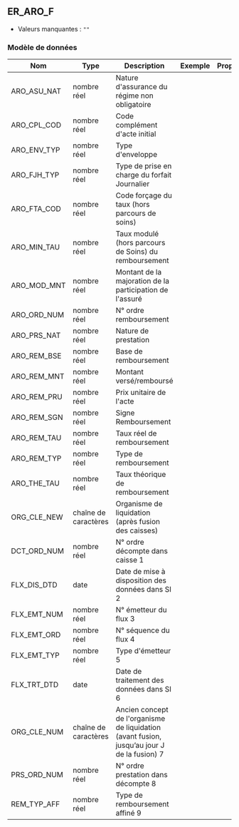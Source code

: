 <!-- SPDX-License-Identifier: MPL-2.0 -->
## ER_ARO_F

- Valeurs manquantes : `""`

### Modèle de données

|Nom|Type|Description|Exemple|Propriétés|
|-|-|-|-|-|
|ARO_ASU_NAT|nombre réel|Nature d'assurance du régime non obligatoire|||
|ARO_CPL_COD|nombre réel|Code complément d'acte initial|||
|ARO_ENV_TYP|nombre réel|Type d'enveloppe|||
|ARO_FJH_TYP|nombre réel|Type de prise en charge du forfait Journalier|||
|ARO_FTA_COD|nombre réel|Code forçage du taux (hors parcours de soins)|||
|ARO_MIN_TAU|nombre réel|Taux modulé (hors parcours de Soins) du remboursement|||
|ARO_MOD_MNT|nombre réel|Montant de la majoration de la participation de l'assuré|||
|ARO_ORD_NUM|nombre réel|N° ordre remboursement|||
|ARO_PRS_NAT|nombre réel|Nature de prestation|||
|ARO_REM_BSE|nombre réel|Base de remboursement|||
|ARO_REM_MNT|nombre réel|Montant versé/remboursé|||
|ARO_REM_PRU|nombre réel|Prix unitaire de l'acte|||
|ARO_REM_SGN|nombre réel|Signe Remboursement|||
|ARO_REM_TAU|nombre réel|Taux réel de remboursement|||
|ARO_REM_TYP|nombre réel|Type de remboursement|||
|ARO_THE_TAU|nombre réel|Taux théorique de remboursement|||
|ORG_CLE_NEW|chaîne de caractères|Organisme de liquidation (après fusion des caisses)|||
|DCT_ORD_NUM|nombre réel|N° ordre décompte dans caisse                      1|||
|FLX_DIS_DTD|date|Date de mise à disposition des données dans SI     2|||
|FLX_EMT_NUM|nombre réel|N° émetteur du flux                                                  3|||
|FLX_EMT_ORD|nombre réel|N° séquence du flux                                               4|||
|FLX_EMT_TYP|nombre réel|Type d'émetteur                                                      5|||
|FLX_TRT_DTD|date|Date de traitement des données dans SI                   6|||
|ORG_CLE_NUM|chaîne de caractères|Ancien concept de l'organisme de liquidation (avant fusion, jusqu’au jour J de la fusion)          7|||
|PRS_ORD_NUM|nombre réel|N° ordre prestation dans décompte                 8|||
|REM_TYP_AFF|nombre réel|Type de remboursement affiné                                 9|||
